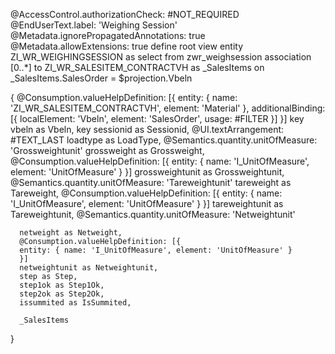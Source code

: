 @AccessControl.authorizationCheck: #NOT_REQUIRED
@EndUserText.label: 'Weighing Session'
@Metadata.ignorePropagatedAnnotations: true
@Metadata.allowExtensions: true
define root view entity ZI_WR_WEIGHINGSESSION
  as select from zwr_weighsession
  association [0..*] to ZI_WR_SALESITEM_CONTRACTVH as _SalesItems
    on _SalesItems.SalesOrder = $projection.Vbeln
 
 
{
@Consumption.valueHelpDefinition: [{
  entity: {
  name: 'ZI_WR_SALESITEM_CONTRACTVH',
  element: 'Material'
  },
  additionalBinding: [{
    localElement: 'Vbeln',
    element: 'SalesOrder',
    usage: #FILTER
  }]
}]
  key vbeln as Vbeln,
  key sessionid as Sessionid,
      @UI.textArrangement: #TEXT_LAST
      loadtype as LoadType,
      @Semantics.quantity.unitOfMeasure: 'Grossweightunit'
      grossweight as Grossweight,
      @Consumption.valueHelpDefinition: [{
      entity: { name: 'I_UnitOfMeasure', element: 'UnitOfMeasure' }
      }]
      grossweightunit as Grossweightunit,
      @Semantics.quantity.unitOfMeasure: 'Tareweightunit'
      tareweight as Tareweight,
      @Consumption.valueHelpDefinition: [{
      entity: { name: 'I_UnitOfMeasure', element: 'UnitOfMeasure' }
      }]
      tareweightunit as Tareweightunit,
      @Semantics.quantity.unitOfMeasure: 'Netweightunit'
     
      netweight as Netweight,
      @Consumption.valueHelpDefinition: [{
      entity: { name: 'I_UnitOfMeasure', element: 'UnitOfMeasure' }
      }]
      netweightunit as Netweightunit,
      step as Step,
      step1ok as Step1Ok,
      step2ok as Step2Ok,
      issummited as IsSummited,
     
      _SalesItems
}
